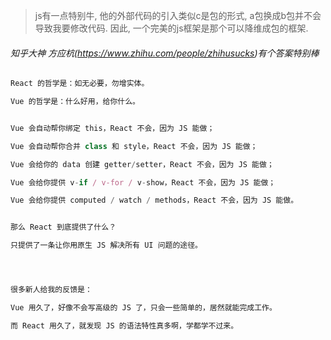 > js有一点特别牛, 他的外部代码的引入类似c是包的形式, a包换成b包并不会导致我要修改代码. 因此, 一个完美的js框架是那个可以降维成包的框架.

###### 知乎大神 方应杭(https://www.zhihu.com/people/zhihusucks)有个答案特别棒

```js
React 的哲学是：如无必要，勿增实体。

Vue 的哲学是：什么好用，给你什么。


Vue 会自动帮你绑定 this，React 不会，因为 JS 能做；

Vue 会自动帮你合并 class 和 style，React 不会，因为 JS 能做；

Vue 会给你的 data 创建 getter/setter，React 不会，因为 JS 能做；

Vue 会给你提供 v-if / v-for / v-show，React 不会，因为 JS 能做；

Vue 会给你提供 computed / watch / methods，React 不会，因为 JS 能做。


那么 React 到底提供了什么？

只提供了一条让你用原生 JS 解决所有 UI 问题的途径。




很多新人给我的反馈是：

Vue 用久了，好像不会写高级的 JS 了，只会一些简单的，居然就能完成工作。

而 React 用久了，就发现 JS 的语法特性真多啊，学都学不过来。
```

